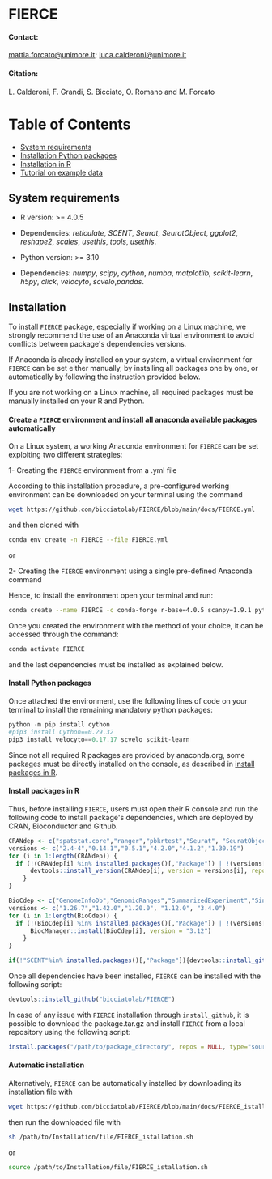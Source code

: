 # FIERCE

#### Contact:

mattia.forcato@unimore.it; luca.calderoni@unimore.it

#### Citation:

L. Calderoni, F. Grandi, S. Bicciato, O. Romano and M. Forcato

# Table of Contents

- [System requirements](https://github.com/bicciatolab/FIERCE#system-requirements)
- [Installation Python packages](https://github.com/bicciatolab/FIERCE#install-python-packages)
- [Installation in R](https://github.com/bicciatolab/FIERCE#install-packages-in-r)
- [Tutorial on example data](https://github.com/bicciatolab/FIERCE/main/docs/FIERCE_tutorial.html)

## System requirements

* R version: >= 4.0.5
* Dependencies: *reticulate*, *SCENT*, *Seurat*, *SeuratObject*, *ggplot2*, *reshape2*, *scales*, *usethis*, *tools*, *usethis*.

* Python version: >= 3.10
* Dependencies: *numpy*, *scipy*, *cython*, *numba*, *matplotlib*, *scikit-learn*, *h5py*, *click*, *velocyto*, *scvelo*,*pandas*.

## Installation

To install `FIERCE` package, especially if working on a Linux machine, we strongly recommend the use of an Anaconda virtual environment to avoid conflicts between package's dependencies versions.

If Anaconda is already installed on your system, a virtual environment for `FIERCE` can be set either manually, by installing all packages one by one, or automatically by following the instruction provided below.

If you are not working on a Linux machine, all required packages must be manually installed on your R and Python.

#### Create a `FIERCE` environment and install all anaconda available packages automatically

On a Linux system, a working Anaconda environment for `FIERCE` can be set exploiting two different strategies:

1- Creating the `FIERCE` environment from a .yml file

   According to this installation procedure, a pre-configured working environment can be downloaded on your terminal using the command

  ```bash
  wget https://github.com/bicciatolab/FIERCE/blob/main/docs/FIERCE.yml
  ```

  and then cloned with 

  ```bash
  conda env create -n FIERCE --file FIERCE.yml
  ```

or 

2- Creating the `FIERCE` environment using a single pre-defined Anaconda command

  Hence, to install the environment open your terminal and run:

  ```bash
  conda create --name FIERCE -c conda-forge r-base=4.0.5 scanpy=1.9.1 python-louvain=0.15 tqdm=4.64.1 pandas=1.5.1 scipy=1.9.3 numba=0.56.3 matplotlib-base=3.6.2 h5py=3.7.0 click=8.1.3 r-ggplot2=3.3. 6 r-reshape2=1.4.4 r-scales=1.2.1 anndata=0.8.0 r-rgeos=3.11.0 r-igraph=1.3.4 python-igraph=0.10.2 r-leiden=0.4.3 r-rcurl=1.98_1.8 r-devtools=2.4.4 r-reticulate=1.15
  ```

  Once you created the environment with the method of your choice, it can be accessed through the command:

  ```bash
  conda activate FIERCE
  ```

and the last dependencies must be installed as explained below.

#### Install Python packages

Once attached the environment, use the following lines of code on your terminal to install the remaining mandatory python packages:

```python
python -m pip install cython
#pip3 install Cython==0.29.32 
pip3 install velocyto==0.17.17 scvelo scikit-learn
```

Since not all required R packages are provided by anaconda.org, some packages must be directly installed on the console, as described in [install packages in R](https://github.com/bicciatolab/FIERCE#install-packages-in-r).

#### Install packages in R

Thus, before installing `FIERCE`, users must open their R console and run the following code to install package's dependencies, which are deployed by CRAN, Bioconductor and Github.

```r
CRANdep <- c("spatstat.core","ranger","pbkrtest","Seurat", "SeuratObject", "BiocManager")
versions <- c("2.4-4","0.14.1","0.5.1","4.2.0","4.1.2","1.30.19")
for (i in 1:length(CRANdep)) {
  if (!(CRANdep[i] %in% installed.packages()[,"Package"]) | !(versions[i] %in% installed.packages()[installed.packages()[,"Package"]==CRANdep[i],"Version"])) {
      devtools::install_version(CRANdep[i], version = versions[i], repos = "https://cloud.r-project.org")
    }
}
```

```r
BioCdep <- c("GenomeInfoDb","GenomicRanges","SummarizedExperiment","SingleCellExperiment","destiny")
versions <- c("1.26.7","1.42.0","1.20.0", "1.12.0", "3.4.0")
for (i in 1:length(BioCdep)) {
  if (!(BioCdep[i] %in% installed.packages()[,"Package"]) | !(versions[i] %in% installed.packages()[installed.packages()[,"Package"]==BioCdep[i],"Version"])) {
      BiocManager::install(BioCdep[i], version = "3.12")
    }
}
```

```r
if(!"SCENT"%in% installed.packages()[,"Package"]){devtools::install_github("aet21/SCENT")}

```

Once all dependencies have been installed, `FIERCE` can be installed with the following script:

```r
devtools::install_github("bicciatolab/FIERCE")
```

In case of any issue with `FIERCE` installation through `install_github`, it is possible to download the package.tar.gz and install `FIERCE` from a local repository using the following script:

```r
install.packages("/path/to/package_directory", repos = NULL, type="source")
```

#### Automatic installation

Alternatively, `FIERCE` can be automatically installed by downloading its installation file with

```bash
wget https://github.com/bicciatolab/FIERCE/blob/main/docs/FIERCE_istallation.sh
```

then run the downloaded file with

```bash
sh /path/to/Installation/file/FIERCE_istallation.sh
```
or

```bash
source /path/to/Installation/file/FIERCE_istallation.sh
```
